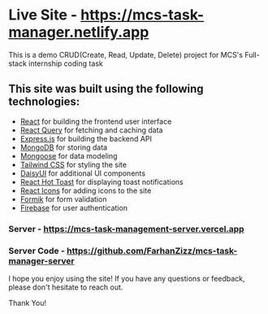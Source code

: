 # Live Site - https://mcs-task-manager.netlify.app

This is a demo CRUD(Create, Read, Update, Delete) project for MCS's Full-stack internship coding task

## This site was built using the following technologies:

- [React](https://reactjs.org/) for building the frontend user interface
- [React Query](https://github.com/tannerlinsley/react-query) for fetching and caching data
- [Express.js](https://expressjs.com/) for building the backend API
- [MongoDB](https://www.mongodb.com/) for storing data
- [Mongoose](https://mongoosejs.com/) for data modeling
- [Tailwind CSS](https://tailwindcss.com/) for styling the site
- [DaisyUI](https://daisyui.com/) for additional UI components
- [React Hot Toast](https://www.npmjs.com/package/react-hot-toast) for displaying toast notifications
- [React Icons](https://react-icons.netlify.com/) for adding icons to the site
- [Formik](https://formik.org/) for form validation
- [Firebase](https://firebase.google.com/) for user authentication

### Server - https://mcs-task-management-server.vercel.app
### Server Code - https://github.com/FarhanZizz/mcs-task-manager-server

I hope you enjoy using the site! If you have any questions or feedback, please don't hesitate to reach out.

Thank You!
